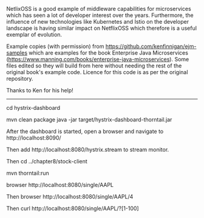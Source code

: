 NetlixOSS is a good example of middleware capabilities for microservices which has seen a lot of
developer interest over the years. Furthermore, the influence of new technologies like Kubernetes and Istio on
the developer landscape is having similar impact on NetflixOSS which therefore is a useful exemplar of evolution.

Example copies (with permission) from https://github.com/kenfinnigan/ejm-samples which are examples for
the book Enterprise Java Microservices (https://www.manning.com/books/enterprise-java-microservices). Some files
edited so they will build from here without needing the rest of the original book's example code. Licence for this code
is as per the original repository.

Thanks to Ken for his help!

----

cd hystrix-dashboard

mvn clean package
java -jar target/hystrix-dashboard-thorntail.jar

After the dashboard is started, open a browser and navigate to
http://localhost:8090/

Then add http://localhost:8080/hystrix.stream to stream monitor.

Then cd ../chapter8/stock-client

mvn thorntail:run

browser http://localhost:8080/single/AAPL

Then browser http://localhost:8080/single/AAPL/4

Then curl http://localhost:8080/single/AAPL/?[1-100]
